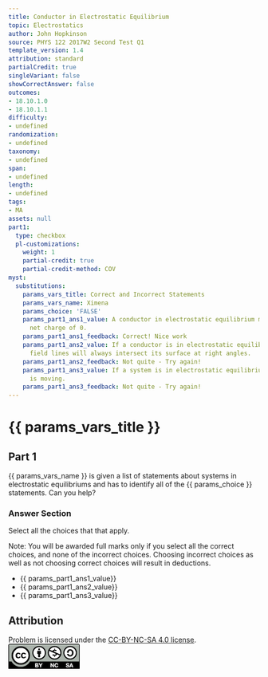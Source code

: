 ```yaml
---
title: Conductor in Electrostatic Equilibrium
topic: Electrostatics
author: John Hopkinson
source: PHYS 122 2017W2 Second Test Q1
template_version: 1.4
attribution: standard
partialCredit: true
singleVariant: false
showCorrectAnswer: false
outcomes:
- 18.10.1.0
- 18.10.1.1
difficulty:
- undefined
randomization:
- undefined
taxonomy:
- undefined
span:
- undefined
length:
- undefined
tags:
- MA
assets: null
part1:
  type: checkbox
  pl-customizations:
    weight: 1
    partial-credit: true
    partial-credit-method: COV
myst:
  substitutions:
    params_vars_title: Correct and Incorrect Statements
    params_vars_name: Ximena
    params_choice: 'FALSE'
    params_part1_ans1_value: A conductor in electrostatic equilibrium must have a
      net charge of 0.
    params_part1_ans1_feedback: Correct! Nice work
    params_part1_ans2_value: If a conductor is in electrostatic equilibrium, the electric
      field lines will always intersect its surface at right angles.
    params_part1_ans2_feedback: Not quite - Try again!
    params_part1_ans3_value: If a system is in electrostatic equilibrium, no charge
      is moving.
    params_part1_ans3_feedback: Not quite - Try again!
---
```

# {{ params_vars_title }}

## Part 1

{{ params_vars_name }} is given a list of statements about systems in electrostatic equilibriums and has to identify all of the  {{ params_choice }} statements. Can you help?

### Answer Section

Select all the choices that that apply.

Note: You will be awarded full marks only if you select all the correct choices, and none of the incorrect choices. Choosing incorrect choices as well as not choosing correct choices will result in deductions.

- {{ params_part1_ans1_value}}
- {{ params_part1_ans2_value}}
- {{ params_part1_ans3_value}}

## Attribution

Problem is licensed under the [CC-BY-NC-SA 4.0 license](https://creativecommons.org/licenses/by-nc-sa/4.0/).<br> ![The Creative Commons 4.0 license requiring attribution-BY, non-commercial-NC, and share-alike-SA license.](https://raw.githubusercontent.com/firasm/bits/master/by-nc-sa.png)